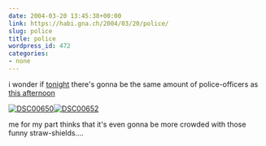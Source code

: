 ```yaml
---
date: 2004-03-20 13:45:38+00:00
link: https://habi.gna.ch/2004/03/20/police/
slug: police
title: police
wordpress_id: 472
categories:
- none
---
```


i wonder if [tonight](https://habi.gna.ch/blog/archives/000250.html) there's gonna be the same amount of police-officers as [this afternoon](http://www.indymedia.ch/de/2004/03/19488.shtml)

[![DSC00650](https://habi.gna.ch/blog/images/DSC00650-tm.jpg)](https://habi.gna.ch/blog/images/DSC00650.JPG)[![DSC00652](https://habi.gna.ch/blog/images/DSC00652-tm.jpg)](https://habi.gna.ch/blog/images/DSC00652.JPG)

me for my part thinks that it's even gonna be more crowded with those funny straw-shields....
